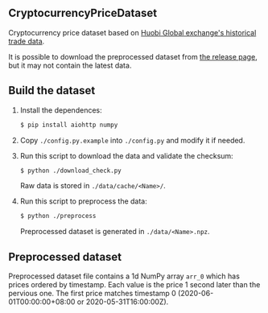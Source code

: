 ## CryptocurrencyPriceDataset

Cryptocurrency price dataset based on [Huobi Global exchange's historical trade data](https://github.com/hbdmapi/huobi_public_data).

It is possible to download the preprocessed dataset from [the release page](https://github.com/NKID00/CryptocurrencyPriceDataset/releases), but it may not contain the latest data.

## Build the dataset

1. Install the dependences:

   ```sh
   $ pip install aiohttp numpy
   ```

2. Copy `./config.py.example` into `./config.py` and modify it if needed.

3. Run this script to download the data and validate the checksum:

   ```sh
   $ python ./download_check.py
   ```

   Raw data is stored in `./data/cache/<Name>/`.

4. Run this script to preprocess the data:

   ```sh
   $ python ./preprocess
   ```

   Preprocessed dataset is generated in `./data/<Name>.npz`.

## Preprocessed dataset

Preprocessed dataset file contains a 1d NumPy array `arr_0` which has prices ordered by timestamp. Each value is the price 1 second later than the pervious one. The first price matches timestamp 0 (2020-06-01T00:00:00+08:00 or 2020-05-31T16:00:00Z).
